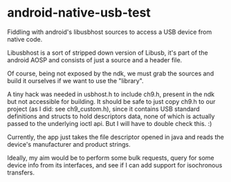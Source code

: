 # android-native-usb-test

Fiddling with android's libusbhost sources to access a USB device from native code.

Libusbhost is a sort of stripped down version of Libusb, it's part of the android AOSP and consists of just a source and a header file. 

Of course, being not exposed by the ndk, we must grab the sources and build it ourselves if we want to use the "library".

A tiny hack was needed in usbhost.h to include ch9.h, present in the ndk but not accessible for building. It should be safe to just copy ch9.h to our project (as I did: see ch9_custom.h), since it contains USB standard definitions and structs to hold descriptors data, none of which is actually passed to the underlying ioctl api. But I will have to double check this. :)

Currently, the app just takes the file descriptor opened in java and reads the device's manufacturer and product strings. 

Ideally, my aim would be to perform some bulk requests, query for some device info from its interfaces, and see if I can add support for isochronous transfers.
